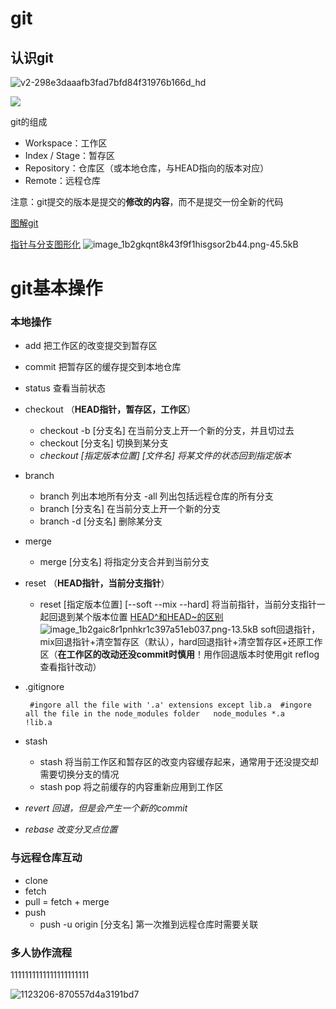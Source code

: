 # git

## 认识git



![v2-298e3daaafb3fad7bfd84f31976b166d_hd](.\v2-298e3daaafb3fad7bfd84f31976b166d_hd.jpg)





![](D:\课程\课程资料\07letao2018\day00git\笔记\0.jpg)

git的组成

- Workspace：工作区
- Index / Stage：暂存区
- Repository：仓库区（或本地仓库，与HEAD指向的版本对应）
- Remote：远程仓库

注意：git提交的版本是提交的**修改的内容**，而不是提交一份全新的代码

[图解git](https://marklodato.github.io/visual-git-guide/index-zh-cn.html)

[指针与分支图形化][2]
![image_1b2gkqnt8k43f9f1hisgsor2b44.png-45.5kB][3]




#  git基本操作

### 本地操作

- add 把工作区的改变提交到暂存区

- commit 把暂存区的缓存提交到本地仓库

- status 查看当前状态

- checkout （**HEAD指针，暂存区，工作区**）

  - checkout -b [分支名]     在当前分支上开一个新的分支，并且切过去
  - checkout [分支名]  切换到某分支
  - *checkout [指定版本位置] [文件名] 将某文件的状态回到指定版本* 

- branch

  - branch 列出本地所有分支  -all 列出包括远程仓库的所有分支
  - branch [分支名] 在当前分支上开一个新的分支
  - branch -d [分支名] 删除某分支

- merge

  - merge [分支名]  将指定分支合并到当前分支

- reset （**HEAD指针，当前分支指针**）

  - reset [指定版本位置] [--soft --mix --hard] 将当前指针，当前分支指针一起回退到某个版本位置
    [ HEAD^和HEAD~的区别][4]
     ![image_1b2gaic8r1pnhkr1c397a51eb037.png-13.5kB][5]
     soft回退指针，mix回退指针+清空暂存区（默认），hard回退指针+清空暂存区+还原工作区（**在工作区的改动还没commit时慎用**！用作回退版本时使用git reflog查看指针改动）

- .gitignore  

  ` #ingore all the file with '.a' extensions except lib.a 
   #ingore all the file in the node_modules folder  
  node_modules
  *.a    
  !lib.a`

- stash

  - stash 将当前工作区和暂存区的改变内容缓存起来，通常用于还没提交却需要切换分支的情况
  - stash pop 将之前缓存的内容重新应用到工作区

- *revert 回退，但是会产生一个新的commit*

- *rebase 改变分叉点位置*

### 与远程仓库互动

- clone
- fetch
- pull = fetch + merge
- push
  - push -u origin [分支名]  第一次推到远程仓库时需要关联

### 多人协作流程

1111111111111111111111

![1123206-870557d4a3191bd7](.\1123206-870557d4a3191bd7.png)








[1]: http://www.liaoxuefeng.com/files/attachments/001384907702917346729e9afbf4127b6dfbae9207af016000/0
[2]: https://onlywei.github.io/explain-git-with-d3/
[3]: http://static.zybuluo.com/qiankunfaith/9wsftu8b733i055bbn6td1eu/image_1b2gkqnt8k43f9f1hisgsor2b44.png
[4]: http://stackoverflow.com/questions/2221658/whats-the-difference-between-head-and-head-in-git
[5]: http://static.zybuluo.com/qiankunfaith/n2wu7b6g51mggflf0t24q4t0/image_1b2gaic8r1pnhkr1c397a51eb037.png
[6]: http://static.zybuluo.com/qiankunfaith/lnb9agehfw8hl7nhd7l68w5z/image_1b2g0c6nh14fg1c9o64vpv12etg.png
[7]: http://static.zybuluo.com/qiankunfaith/4zf7sv06dd04g0xjeeqtqtai/image_1b2g0e6u217lh1vid199cvgg1clp2d.png
[8]: http://static.zybuluo.com/qiankunfaith/ow6va40cdq6t6arpqf70b62x/image_1b2g0egaaque15kt5vhpr268r2q.png